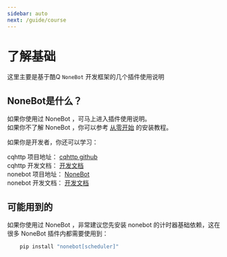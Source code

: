 ```yaml
---
sidebar: auto
next: /guide/course
---
```


# 了解基础

这里主要是基于酷Q `NoneBot` 开发框架的几个插件使用说明

## NoneBot是什么？
如果你使用过 NoneBot ，可马上进入插件使用说明。<br/>
如果你不了解 NoneBot ，你可以参考 [从零开始](../guide/course.md) 的安装教程。

如果你是开发者，你还可以学习：

 cqhttp 项目地址： [cqhttp github](https://github.com/richardchien/coolq-http-api) <br>
 cqhttp 开发文档： [开发文档](https://cqhttp.cc/docs/) <br/>
 nonebot 项目地址： [NoneBot](https://github.com/richardchien/nonebot) <br/>
 nonebot 开发文档： [开发文档](https://nonebot.cqp.moe/) 

## 可能用到的
如果你使用过 NoneBot ，非常建议您先安装 nonebot 的计时器基础依赖，这在很多 NoneBot 插件内都需要使用到：
```python
    pip install "nonebot[scheduler]"
```